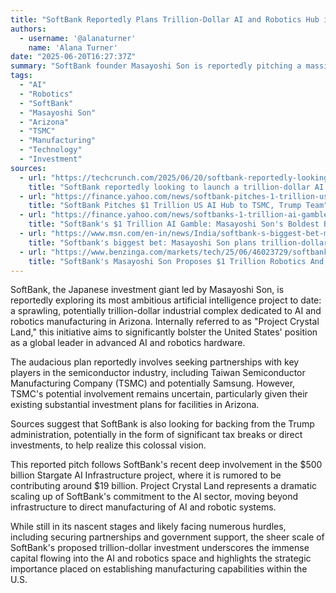 ```yaml
---
title: "SoftBank Reportedly Plans Trillion-Dollar AI and Robotics Hub in Arizona"
authors:
  - username: '@alanaturner'
    name: 'Alana Turner'
date: "2025-06-20T16:27:37Z"
summary: "SoftBank founder Masayoshi Son is reportedly pitching a massive, potentially trillion-dollar industrial complex focused on AI and robotics manufacturing in Arizona, seeking partnerships with chip giants like TSMC and support from the U.S. government."
tags:
  - "AI"
  - "Robotics"
  - "SoftBank"
  - "Masayoshi Son"
  - "Arizona"
  - "TSMC"
  - "Manufacturing"
  - "Technology"
  - "Investment"
sources:
  - url: "https://techcrunch.com/2025/06/20/softbank-reportedly-looking-to-launch-a-trillion-dollar-ai-and-robotics-industrial-complex/"
    title: "SoftBank reportedly looking to launch a trillion-dollar AI and robotics industrial complex"
  - url: "https://finance.yahoo.com/news/softbank-pitches-1-trillion-us-053937697.html"
    title: "SoftBank Pitches $1 Trillion US AI Hub to TSMC, Trump Team"
  - url: "https://finance.yahoo.com/news/softbanks-1-trillion-ai-gamble-153815415.html"
    title: "SoftBank's $1 Trillion AI Gamble: Masayoshi Son's Boldest Bet Yet Lands in Arizona"
  - url: "https://www.msn.com/en-in/news/India/softbank-s-biggest-bet-masayoshi-son-plans-trillion-dollar-ai-hub-in-arizona-details-here/ar-AA1H63Yo"
    title: "Softbank's biggest bet: Masayoshi Son plans trillion-dollar AI hub in Arizona. Details here"
  - url: "https://www.benzinga.com/markets/tech/25/06/46023729/softbanks-masayoshi-son-proposes-1-trillion-robotics-and-ai-hub-in-arizona-with-tsmc"
    title: "SoftBank's Masayoshi Son Proposes $1 Trillion Robotics And AI Hub In Arizona With TSMC"
---
```


SoftBank, the Japanese investment giant led by Masayoshi Son, is reportedly exploring its most ambitious artificial intelligence project to date: a sprawling, potentially trillion-dollar industrial complex dedicated to AI and robotics manufacturing in Arizona. Internally referred to as "Project Crystal Land," this initiative aims to significantly bolster the United States' position as a global leader in advanced AI and robotics hardware.

The audacious plan reportedly involves seeking partnerships with key players in the semiconductor industry, including Taiwan Semiconductor Manufacturing Company (TSMC) and potentially Samsung. However, TSMC's potential involvement remains uncertain, particularly given their existing substantial investment plans for facilities in Arizona.

Sources suggest that SoftBank is also looking for backing from the Trump administration, potentially in the form of significant tax breaks or direct investments, to help realize this colossal vision.

This reported pitch follows SoftBank's recent deep involvement in the $500 billion Stargate AI Infrastructure project, where it is rumored to be contributing around $19 billion. Project Crystal Land represents a dramatic scaling up of SoftBank's commitment to the AI sector, moving beyond infrastructure to direct manufacturing of AI and robotic systems.

While still in its nascent stages and likely facing numerous hurdles, including securing partnerships and government support, the sheer scale of SoftBank's proposed trillion-dollar investment underscores the immense capital flowing into the AI and robotics space and highlights the strategic importance placed on establishing manufacturing capabilities within the U.S.
